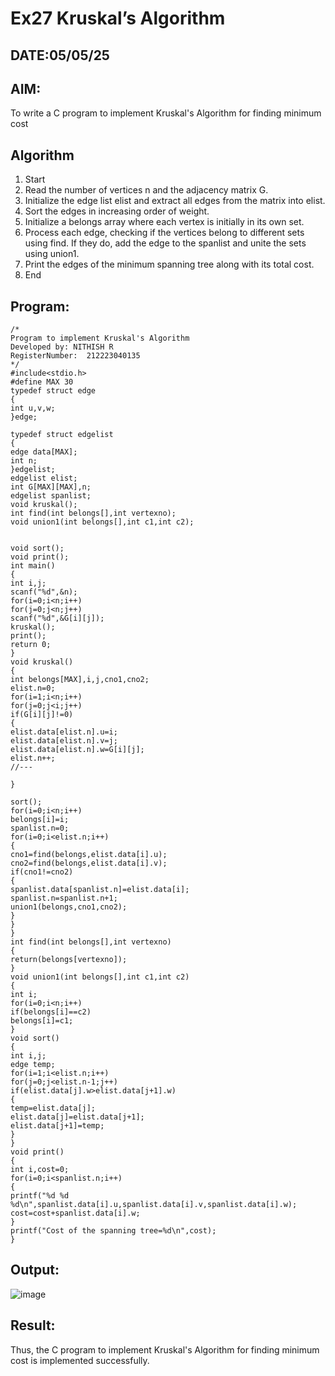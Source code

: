 # Ex27 Kruskal’s Algorithm
## DATE:05/05/25
## AIM:
To write a C program to implement Kruskal's Algorithm for finding minimum cost

## Algorithm
1. Start 
2. Read the number of vertices n and the adjacency matrix G. 
3. Initialize the edge list elist and extract all edges from the matrix into elist. 
4. Sort the edges in increasing order of weight. 
5. Initialize a belongs array where each vertex is initially in its own set. 
6. Process each edge, checking if the vertices belong to different sets using find. If they do, add 
the edge to the spanlist and unite the sets using union1. 
7. Print the edges of the minimum spanning tree along with its total cost. 
8. End
## Program:
```
/*
Program to implement Kruskal's Algorithm
Developed by: NITHISH R
RegisterNumber:  212223040135
*/
#include<stdio.h> 
#define MAX 30 
typedef struct edge 
{ 
int u,v,w; 
}edge; 
 
typedef struct edgelist 
{ 
edge data[MAX]; 
int n; 
}edgelist; 
edgelist elist; 
int G[MAX][MAX],n; 
edgelist spanlist; 
void kruskal(); 
int find(int belongs[],int vertexno); 
void union1(int belongs[],int c1,int c2); 
  
  
void sort(); 
void print(); 
int main() 
{ 
int i,j; 
scanf("%d",&n); 
for(i=0;i<n;i++) 
for(j=0;j<n;j++) 
scanf("%d",&G[i][j]); 
kruskal(); 
print(); 
return 0; 
} 
void kruskal() 
{ 
int belongs[MAX],i,j,cno1,cno2; 
elist.n=0; 
for(i=1;i<n;i++) 
for(j=0;j<i;j++) 
if(G[i][j]!=0) 
{ 
elist.data[elist.n].u=i; 
elist.data[elist.n].v=j; 
elist.data[elist.n].w=G[i][j]; 
elist.n++; 
//--- 
 
} 
 
sort(); 
for(i=0;i<n;i++) 
belongs[i]=i; 
spanlist.n=0; 
for(i=0;i<elist.n;i++) 
{ 
cno1=find(belongs,elist.data[i].u); 
cno2=find(belongs,elist.data[i].v); 
if(cno1!=cno2) 
{ 
spanlist.data[spanlist.n]=elist.data[i]; 
spanlist.n=spanlist.n+1; 
union1(belongs,cno1,cno2); 
} 
} 
} 
int find(int belongs[],int vertexno) 
{ 
return(belongs[vertexno]); 
} 
void union1(int belongs[],int c1,int c2) 
{ 
int i; 
for(i=0;i<n;i++) 
if(belongs[i]==c2) 
belongs[i]=c1; 
} 
void sort() 
{ 
int i,j; 
edge temp; 
for(i=1;i<elist.n;i++) 
for(j=0;j<elist.n-1;j++) 
if(elist.data[j].w>elist.data[j+1].w) 
{ 
temp=elist.data[j]; 
elist.data[j]=elist.data[j+1]; 
elist.data[j+1]=temp; 
} 
} 
void print() 
{ 
int i,cost=0; 
for(i=0;i<spanlist.n;i++) 
{ 
printf("%d %d %d\n",spanlist.data[i].u,spanlist.data[i].v,spanlist.data[i].w); 
cost=cost+spanlist.data[i].w; 
} 
printf("Cost of the spanning tree=%d\n",cost); 
}
```

## Output:

![image](https://github.com/user-attachments/assets/ae59d684-4b6e-4cb4-9f29-181702f2f625)


## Result:

Thus, the C program to implement Kruskal's Algorithm for finding minimum cost is implemented successfully.
